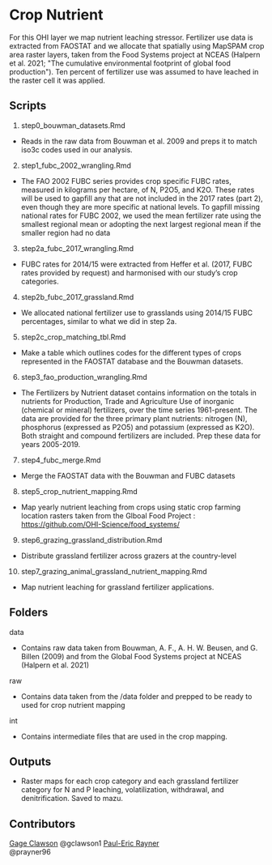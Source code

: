 # Crop Nutrient
For this OHI layer we map nutrient leaching stressor. Fertilizer use data is extracted from FAOSTAT and we allocate that spatially using MapSPAM crop area raster layers, taken from the Food Systems project at NCEAS (Halpern et al. 2021; "The cumulative environmental footprint of global food production"). Ten percent of fertilizer use was assumed to have leached in the raster cell it was applied.

## Scripts

1. step0_bouwman_datasets.Rmd
 - Reads in the raw data from Bouwman et al. 2009 and preps it to match iso3c codes used in our analysis.

2. step1_fubc_2002_wrangling.Rmd
 - The FAO 2002 FUBC series provides crop specific FUBC rates, measured in kilograms per hectare, of N, P2O5, and K2O. These rates will be used to gapfill any that are not included in the 2017 rates (part 2), even though they are more specific at national levels. To gapfill missing national rates for FUBC 2002, we used the mean fertilizer rate using the smallest regional mean or adopting the next largest regional mean if the smaller region had no data 

3. step2a_fubc_2017_wrangling.Rmd
 - FUBC rates for 2014/15 were extracted from Heffer et al. (2017, FUBC rates provided by request) and harmonised with our study’s crop categories. 

4. step2b_fubc_2017_grassland.Rmd
 - We allocated national fertilizer use to grasslands using 2014/15 FUBC percentages, similar to what we did in step 2a.

5. step2c_crop_matching_tbl.Rmd
 - Make a table which outlines codes for the different types of crops represented in the FAOSTAT database and the Bouwman datasets.

6. step3_fao_production_wrangling.Rmd
 - The Fertilizers by Nutrient dataset contains information on the totals in nutrients for Production, Trade and Agriculture Use of inorganic (chemical or mineral) fertilizers, over the time series 1961-present. The data are provided for the three primary plant nutrients: nitrogen (N), phosphorus (expressed as P2O5) and potassium (expressed as K2O). Both straight and compound fertilizers are included. Prep these data for years 2005-2019.

7. step4_fubc_merge.Rmd
 - Merge the FAOSTAT data with the Bouwman and FUBC datasets

8. step5_crop_nutrient_mapping.Rmd
 - Map yearly nutrient leaching from crops using static crop farming location rasters taken from the Glboal Food Project : https://github.com/OHI-Science/food_systems/

9. step6_grazing_grassland_distribution.Rmd
 - Distribute grassland fertilizer across grazers at the country-level

10. step7_grazing_animal_grassland_nutrient_mapping.Rmd
 - Map nutrient leaching for grassland fertilizer applications.

## Folders

data
 - Contains raw data taken from Bouwman, A. F., A. H. W. Beusen, and G. Billen (2009) and from the Global Food Systems project at NCEAS (Halpern et al. 2021)

raw 
 - Contains data taken from the /data folder and prepped to be ready to used for crop nutrient mapping

int
 - Contains intermediate files that are used in the crop mapping.
 
## Outputs 
 - Raster maps for each crop category and each grassland fertilizer category for N and P leaching, volatilization, withdrawal, and denitrification. Saved to mazu. 

## Contributors
[Gage Clawson](clawson@nceas.ucsb.edu)
@gclawson1
[Paul-Eric Rayner](rayner@nceas.ucsb.edu)      
@prayner96  